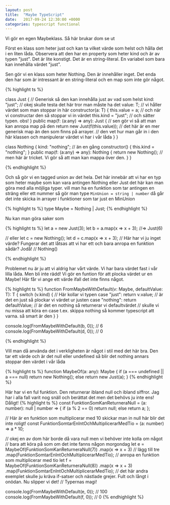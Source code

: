 ```yaml
---
layout: post
title:  "Maybe TypeScript"
date:   2017-09-24 12:30:00 +0000
categories: typescript functional
---
```


Vi gör en egen Maybeklass. Så här brukar dom se ut

Först en klass som heter just och kan ta vilket värde som helst och hålla det i en liten låda. Observera att den har en property som heter kind och är av typen "just". Det är lite konstigt. Det är en string-literal. En variabel som bara kan innehålla värdet "just".

Sen gör vi en klass som heter Nothing. Den är innehåller inget. Det enda den har som är intressant är en string-literal och en map som inte gör något.

{% highlight ts %}

class Just<T> { // Generisk så den kan innehålla just av vad som helst
  kind: "just"; // okej skulle testa det här tror man måste ha det
  value: T; // vi håller värdet som man stoppar in här
  constructor(a: T) {
    this.value = a; // och när vi constructar den så stoppar vi in värdet
    this.kind = "just"; // och sätter typen. obs!
  }
  public map(f: (a:any) => any): Just<T> {
    // sen gör vi så att man kan anropa map på den
    return new Just(f(this.value)); // det här är en mer generisk map än den som finns på arrayer.
    // den vet hur man går in i den här klassen och manipulerar värdet vi har i vår låda
  }
}

class Nothing {
  kind: "nothing"; // än en gång
  constructor() {
    this.kind = "nothing";
  }
  public map(f: (a:any) => any): Nothing {
    return new Nothing(); // men här är tricket. Vi gör så att man kan mappa över den.
  }
}

{% endhighlight %}


Och så gör vi en tagged union av det hela. Det här innebär att vi har en typ som heter maybe som kan vara antingen Nothing eller Just det här kan man göra med alla möjliga typer. vill man ha en funktion som tar antingen en sträng eller ett nummer så gör man type `MinUnion = string | number` då går det inte skicka in arrayer i funktioner som tar just en MinUnion

{% highlight ts %}
type Maybe<T> = Nothing | Just<T>;
{% endhighlight %}


Nu kan man göra saker som

{% highlight ts %}
let a = new Just(3);
let b = a.map(x => x + 3);
//=> Just(6)

// eller
let c = new Nothing();
let d = c.map(x => x + 3);
// Här har vi ju inget värde? Fungerar det att låtsas att vi har ett och bara anropa en funktion sådär? Jodå!
// Nothing()

{% endhighlight %}

Problemet nu är ju att vi aldrig har vårt värde. Vi har bara värdet fast i vår lilla låda. Men bli inte rädd! Vi gör en funtion för att plocka värdet ur en Maybe! Här får vi ange ett värde ifall det inte finns något.

{% highlight ts %}
function FromMaybeWithDefault<T>(v: Maybe<T>, defaultValue: T): T {
  switch (v.kind) { // Här kollar vi typen
    case "just":
      return v.value; // är det en just så plockar vi värdet ur justen
    case "nothing":
      return defaultValue; // är det en nothing så returnerar vi defaultvärdet
    // skulle vi nu missa att köra en case t.ex. skippa nothing så kommer typescript att varna. så smart är den
  }
}

console.log(FromMaybeWithDefault(b, 0));
// 6
console.log(FromMaybeWithDefault(d, 0));
// 0

{% endhighlight %}

Vill man då använda det i verkligheten är något i stil med det här bra. Den tar ett värde och är det null eller undefined så blir det nothing annars stoppar den värdet i vår låda

{% highlight ts %}
function MaybeOf<T>(a: any): Maybe<T> {
  if (a === undefined || a === null) return new Nothing();
  else return new Just(a);
}
{% endhighlight %}

Här har vi en ful funktion. Den returnerar ibland null och ibland siffror. Jag har i alla fall varit nog snäll och berättat det men det behövs ju inte ens! Dåligt!
{% highlight ts %}
const FunktionSomKanReturneraNull = (a: number): null | number => {
  if (a % 2 == 0) return null;
  else return a;
};

// Här är en funktion som multiplicerar med 10 skickar man in null här blir det inte roligt!
const FunktionSomtarEnIntOchMultiplicerarMedTio = (a: number) => a * 10;

// okej en av dom här borde då vara null men vi behöver inte kolla om något
// bara att köra på som om det inte fanns någon morgondag
let e = MaybeOf(FunktionSomKanReturneraNull(7))
  .map(x => x + 3) // lägg till tre
  .map(FunktionSomtarEnIntOchMultiplicerarMedTio); // anropa en funktion som multiplicerar med tio
let f = MaybeOf(FunktionSomKanReturneraNull(8))
  .map(x => x + 3)
  .map(FunktionSomtarEnIntOchMultiplicerarMedTio);
// det här andra exemplet skulle ju kräva if-satser och nästlade grejer. Fult och långt i onödan. Nu slipper vi det!
// Typernas magi!

console.log(FromMaybeWithDefault(e, 0));
// 100
console.log(FromMaybeWithDefault(f, 0));
// 0
{% endhighlight %}